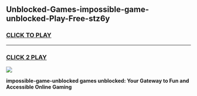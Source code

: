 
## Unblocked-Games-impossible-game-unblocked-Play-Free-stz6y
<h3>
<a href="https://premium76.site?title=impossible-game-unblocked&ref=18A1">CLICK TO PLAY</a></h3>
<hr>

<h3>
<a href="https://premium76.site?title=impossible-game-unblocked&ref=18A1">CLICK 2 PLAY</a>
  
</h3>

<a href="https://premium76.site?title=impossible-game-unblocked&ref=18A1"><img src="https://clearcache.store/games.png"></a>


**impossible-game-unblocked games unblocked: Your Gateway to Fun and Accessible Online Gaming**
